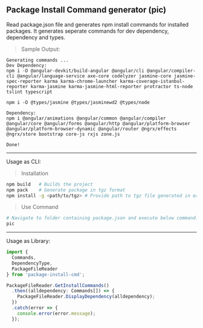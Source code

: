 ## Package Install Command generator (pic)

Read package.json file and generates npm install commands for installed packages. It generates seperate commands for dev dependency, dependency and types.

> Sample Output:

```
Generating commands ...
Dev Dependency:
npm i -D @angular-devkit/build-angular @angular/cli @angular/compiler-cli @angular/language-service axe-core codelyzer jasmine-core jasmine-spec-reporter karma karma-chrome-launcher karma-coverage-istanbul-reporter karma-jasmine karma-jasmine-html-reporter protractor ts-node tslint typescript

npm i -D @types/jasmine @types/jasminewd2 @types/node

Dependency:
npm i @angular/animations @angular/common @angular/compiler @angular/core @angular/forms @angular/http @angular/platform-browser @angular/platform-browser-dynamic @angular/router @ngrx/effects @ngrx/store bootstrap core-js rxjs zone.js

Done!
```

<hr/>

Usage as CLI:

> Installation

```sh
npm build   # Builds the project
npm pack    # Generate package in tgz format
npm install -g <path/to/tgz> # Provide path to tgz file generated in earlier step
```

> Use Command

```sh
# Navigate to folder containing package.json and execute below command:
pic
```

<hr/>

Usage as Library:

```TypeScript
import {
  Commands,
  DependencyType,
  PackageFileReader
} from 'package-install-cmd';

PackageFileReader.GetInstallCommands()
  .then((alldependency: Commands[]) => {
    PackageFileReader.DisplayDependency(alldependency);
  })
  .catch(error => {
    console.error(error.message);
  });
```

